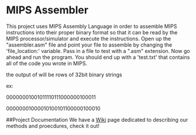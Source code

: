 # MIPS Assembler

This project uses MIPS Assembly Language in order to assemble MIPS instructions into their proper binary format so that it can be read by the MIPS processor/simulator and execute the instructions. Open up the "assembler.asm" file and point your file to assemble by changing the 'file_location:' variable.  Pass in a file to test with a ".asm" extension. Now go ahead and run the program. You should end up with a 'test.txt' that contains all of the code you wrote in MIPS.

the output of will be rows of 32bit binary strings

ex:

00000001001011110111000000100011

00000001000010100101100000100010


##Project Documentation 
We have a [Wiki](https://github.com/NeoScript/3340project/wiki) page dedicated to describing our methods and proecdures, check it out!



